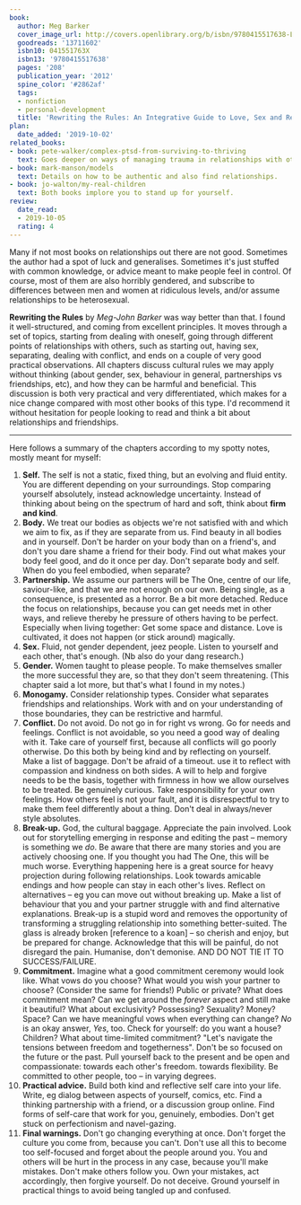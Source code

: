 ```yaml
---
book:
  author: Meg Barker
  cover_image_url: http://covers.openlibrary.org/b/isbn/9780415517638-L.jpg
  goodreads: '13711602'
  isbn10: 041551763X
  isbn13: '9780415517638'
  pages: '208'
  publication_year: '2012'
  spine_color: '#2862af'
  tags:
  - nonfiction
  - personal-development
  title: 'Rewriting the Rules: An Integrative Guide to Love, Sex and Relationships'
plan:
  date_added: '2019-10-02'
related_books:
- book: pete-walker/complex-ptsd-from-surviving-to-thriving
  text: Goes deeper on ways of managing trauma in relationships with others.
- book: mark-manson/models
  text: Details on how to be authentic and also find relationships.
- book: jo-walton/my-real-children
  text: Both books implore you to stand up for yourself.
review:
  date_read:
  - 2019-10-05
  rating: 4
---
```


Many if not most books on relationships out there are not good. Sometimes the author had a spot of luck and generalises.
Sometimes it's just stuffed with common knowledge, or advice meant to make people feel in control. Of course, most of
them are also horribly gendered, and subscribe to differences between men and women at ridiculous levels, and/or assume
relationships to be heterosexual.

**Rewriting the Rules** by *Meg-John Barker* was way better than that. I found it well-structured, and coming from
excellent principles. It moves through a set of topics, starting from dealing with oneself, going through different
points of relationships with others, such as starting out, having sex, separating, dealing with conflict, and ends on a
couple of very good practical observations. All chapters discuss cultural rules we may apply without thinking (about
gender, sex, behaviour in general, partnerships vs friendships, etc), and how they can be harmful and beneficial. This
discussion is both very practical and very differentiated, which makes for a nice change compared with most other books
of this type. I'd recommend it without hesitation for people looking to read and think a bit about relationships and
friendships.

-----

Here follows a summary of the chapters according to my spotty notes, mostly meant for myself:

1. **Self.** The self is not a static, fixed thing, but an evolving and fluid entity. You are different depending on your
   surroundings. Stop comparing yourself absolutely, instead acknowledge uncertainty. Instead of thinking about being
   on the spectrum of hard and soft, think about **firm and kind**.
2. **Body.** We treat our bodies as objects we're not satisfied with and which we aim to fix, as if they are separate
   from us. Find beauty in all bodies and in yourself. Don't be harder on your body than on a friend's, and don't you
   dare shame a friend for their body. Find out what makes your body feel good, and do it once per day. Don't separate
   body and self. When do you feel embodied, when separate?
3. **Partnership.** We assume our partners will be The One, centre of our life, saviour-like, and that we are not enough
   on our own. Being single, as a consequence, is presented as a horror. Be a bit more detached. Reduce the focus on
   relationships, because you can get needs met in other ways, and relieve thereby he pressure of others having to be
   perfect. Especially when living together: Get some space and distance. Love is cultivated, it does not happen (or
   stick around) magically.
4. **Sex.** Fluid, not gender dependent, jeez people. Listen to yourself and each other, that's enough. (Nb also do your
   dang research.)
5. **Gender.** Women taught to please people. To make themselves smaller the more successful they are, so that they
   don't seem threatening. (This chapter said a lot more, but that's what I found in my notes.)
6. **Monogamy.** Consider relationship types. Consider what separates friendships and relationships. Work with and on
   your understanding of those boundaries, they can be restrictive and harmful.
7. **Conflict.** Do not avoid. Do not go in for right vs wrong. Go for needs and feelings. Conflict is not avoidable, so
   you need a good way of dealing with it. Take care of yourself first, because all conflicts will go poorly otherwise.
   Do this both by being kind and by reflecting on yourself. Make a list of baggage. Don't be afraid of a timeout. use
   it to reflect with compassion and kindness on both sides. A will to help and forgive needs to be the basis, together
   with firmness in how we allow ourselves to be treated. Be genuinely curious. Take responsibility for your own
   feelings. How others feel is not your fault, and it is disrespectful to try to make them feel differently about a
   thing. Don't deal in always/never style absolutes.
8. **Break-up.** God, the cultural baggage. Appreciate the pain involved. Look out for storytelling emerging in response
   and editing the past – memory is something we *do*. Be aware that there are many stories and you are actively
   choosing one. If you thought you had The One, this will be much worse. Everything happening here is a great source
   for heavy projection during following relationships. Look towards amicable endings and how people can stay in each
   other's lives. Reflect on alternatives – eg you can move out without breaking up. Make a list of behaviour that you
   and your partner struggle with and find alternative explanations. Break-up is a stupid word and removes the
   opportunity of transforming a struggling relationship into something better-suited. The glass is already broken
   [reference to a koan] – so cherish and enjoy, but be prepared for change. Acknowledge that this will be painful, do
   not disregard the pain. Humanise, don't demonise. AND DO NOT TIE IT TO SUCCESS/FAILURE.
9. **Commitment.** Imagine what a good commitment ceremony would look like. What vows do you choose? What would you wish
   your partner to choose? (Consider the same for friends!) Public or private? What does commitment mean? Can we get
   around the *forever* aspect and still make it  beautiful? What about exclusivity? Possessing? Sexuality? Money?
   Space? Can we have meaningful vows when everything can change? *No* is an okay answer, *Yes*, too. Check for
   yourself: do you want a house? Children? What about time-limited commitment? "Let's navigate the tensions between
   freedom and togetherness". Don't be so focused on the future or the past. Pull yourself back to the present and be
   open and compassionate: towards each other's freedom. towards flexibility. Be committed to other people, too – in
   varying degrees.
10. **Practical advice.** Build both kind and reflective self care into your life. Write, eg dialog between aspects of
    yourself, comics, etc. Find a thinking partnership with a friend, or a discussion group online. Find forms of
    self-care that work for you, genuinely, embodies. Don't get stuck on perfectionism and navel-gazing.
11. **Final warnings.** Don't go changing everything at once. Don't forget the culture you come from, because you can't.
    Don't use all this to become too self-focused and forget about the people around you. You and others will be hurt in
    the process in any case, because you'll make mistakes. Don't make others follow you. Own your mistakes, act
    accordingly, then forgive yourself. Do not deceive. Ground yourself in practical things to avoid being tangled up
    and confused.
